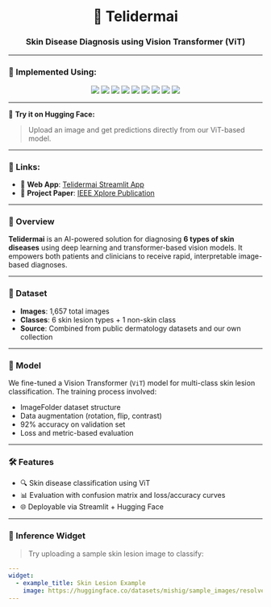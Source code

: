 <h1 align="center">🧠 Telidermai</h1>
<h3 align="center">Skin Disease Diagnosis using Vision Transformer (ViT)</h3>

---

### 🔧 Implemented Using:

<p align="center">
  <img src="https://img.shields.io/badge/-Python-3776AB?style=for-the-badge&logo=python&logoColor=white" />
  <img src="https://img.shields.io/badge/-PyTorch-EE4C2C?style=for-the-badge&logo=pytorch&logoColor=white" />
  <img src="https://img.shields.io/badge/-HuggingFace-FFD21F?style=for-the-badge&logo=huggingface&logoColor=black" />
  <img src="https://img.shields.io/badge/-Transformers-FF6F61?style=for-the-badge&logo=openai&logoColor=white" />
  <img src="https://img.shields.io/badge/-Streamlit-FF4B4B?style=for-the-badge&logo=streamlit&logoColor=white" />
  <img src="https://img.shields.io/badge/-Albumentations-6BA4FF?style=for-the-badge" />
  <img src="https://img.shields.io/badge/-PIL-FFA500?style=for-the-badge" />
  <img src="https://img.shields.io/badge/-Matplotlib-3776AB?style=for-the-badge&logo=matplotlib&logoColor=white" />
  <img src="https://img.shields.io/badge/-Scikit--Learn-F7931E?style=for-the-badge&logo=scikit-learn&logoColor=white" />
</p>

---

📌 **Try it on Hugging Face:**
> Upload an image and get predictions directly from our ViT-based model.

---

### 🔗 Links:

- 🧪 **Web App**: [Telidermai Streamlit App](https://teledermatologis-ai.streamlit.app/)
- 📄 **Project Paper**: [IEEE Xplore Publication](https://ieeexplore.ieee.org/abstract/document/10402645)

---

### 📌 Overview

**Telidermai** is an AI-powered solution for diagnosing **6 types of skin diseases** using deep learning and transformer-based vision models. It empowers both patients and clinicians to receive rapid, interpretable image-based diagnoses.

---

### 📁 Dataset

- **Images**: 1,657 total images
- **Classes**: 6 skin lesion types + 1 non-skin class
- **Source**: Combined from public dermatology datasets and our own collection

---

### 🧠 Model

We fine-tuned a Vision Transformer (`ViT`) model for multi-class skin lesion classification. The training process involved:

- ImageFolder dataset structure
- Data augmentation (rotation, flip, contrast)
- 92% accuracy on validation set
- Loss and metric-based evaluation

---

### 🛠️ Features

- 🔍 Skin disease classification using ViT
- 📊 Evaluation with confusion matrix and loss/accuracy curves
- 🌐 Deployable via Streamlit + Hugging Face

---

### 🧪 Inference Widget

> Try uploading a sample skin lesion image to classify:

```yaml
---
widget:
  - example_title: Skin Lesion Example
    image: https://huggingface.co/datasets/mishig/sample_images/resolve/main/skin_disease/sample.jpg
---
